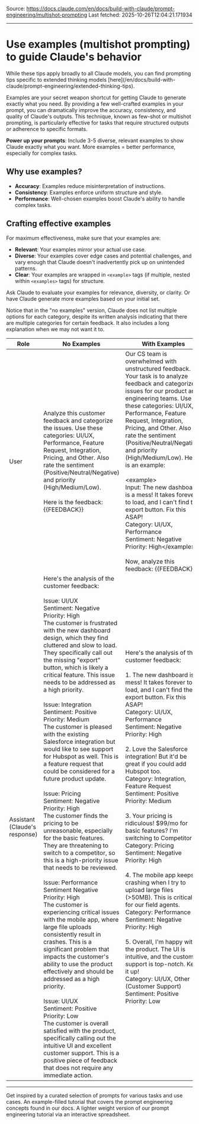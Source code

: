 Source: https://docs.claude.com/en/docs/build-with-claude/prompt-engineering/multishot-prompting
Last fetched: 2025-10-26T12:04:21.171934

---

# Use examples (multishot prompting) to guide Claude's behavior

<Note>
  While these tips apply broadly to all Claude models, you can find prompting tips specific to extended thinking models [here](/en/docs/build-with-claude/prompt-engineering/extended-thinking-tips).
</Note>

Examples are your secret weapon shortcut for getting Claude to generate exactly what you need. By providing a few well-crafted examples in your prompt, you can dramatically improve the accuracy, consistency, and quality of Claude's outputs.
This technique, known as few-shot or multishot prompting, is particularly effective for tasks that require structured outputs or adherence to specific formats.

<Tip>**Power up your prompts**: Include 3-5 diverse, relevant examples to show Claude exactly what you want. More examples = better performance, especially for complex tasks.</Tip>

## Why use examples?

* **Accuracy**: Examples reduce misinterpretation of instructions.
* **Consistency**: Examples enforce uniform structure and style.
* **Performance**: Well-chosen examples boost Claude's ability to handle complex tasks.

## Crafting effective examples

For maximum effectiveness, make sure that your examples are:

* **Relevant**: Your examples mirror your actual use case.
* **Diverse**: Your examples cover edge cases and potential challenges, and vary enough that Claude doesn't inadvertently pick up on unintended patterns.
* **Clear**: Your examples are wrapped in `<example>` tags (if multiple, nested within `<examples>` tags) for structure.

<Tip>Ask Claude to evaluate your examples for relevance, diversity, or clarity. Or have Claude generate more examples based on your initial set.</Tip>

<Accordion title="Example: Analyzing customer feedback">
  Notice that in the "no examples" version, Claude does not list multiple options for each category, despite its written analysis indicating that there are multiple categories for certain feedback. It also includes a long explanation when we may not want it to.

  | Role                          | No Examples                                                                                                                                                                                                                                                                                                                                                                                                                                                                                                                                                                                                                                                                                                                                                                                                                                                                                                                                                                                                                                                                                                                                                                                                                                                                                                                                                                                                                                                                                                                                                                                       | With Examples                                                                                                                                                                                                                                                                                                                                                                                                                                                                                                                                                                                                                                                                                                                                                                                                                                                                                                                                                                                                                                      |
  | ----------------------------- | ------------------------------------------------------------------------------------------------------------------------------------------------------------------------------------------------------------------------------------------------------------------------------------------------------------------------------------------------------------------------------------------------------------------------------------------------------------------------------------------------------------------------------------------------------------------------------------------------------------------------------------------------------------------------------------------------------------------------------------------------------------------------------------------------------------------------------------------------------------------------------------------------------------------------------------------------------------------------------------------------------------------------------------------------------------------------------------------------------------------------------------------------------------------------------------------------------------------------------------------------------------------------------------------------------------------------------------------------------------------------------------------------------------------------------------------------------------------------------------------------------------------------------------------------------------------------------------------------- | -------------------------------------------------------------------------------------------------------------------------------------------------------------------------------------------------------------------------------------------------------------------------------------------------------------------------------------------------------------------------------------------------------------------------------------------------------------------------------------------------------------------------------------------------------------------------------------------------------------------------------------------------------------------------------------------------------------------------------------------------------------------------------------------------------------------------------------------------------------------------------------------------------------------------------------------------------------------------------------------------------------------------------------------------- |
  | User                          | Analyze this customer feedback and categorize the issues. Use these categories: UI/UX, Performance, Feature Request, Integration, Pricing, and Other. Also rate the sentiment (Positive/Neutral/Negative) and priority (High/Medium/Low).<br /><br />Here is the feedback: \{\{FEEDBACK}}                                                                                                                                                                                                                                                                                                                                                                                                                                                                                                                                                                                                                                                                                                                                                                                                                                                                                                                                                                                                                                                                                                                                                                                                                                                                                                         | Our CS team is overwhelmed with unstructured feedback. Your task is to analyze feedback and categorize issues for our product and engineering teams. Use these categories: UI/UX, Performance, Feature Request, Integration, Pricing, and Other. Also rate the sentiment (Positive/Neutral/Negative) and priority (High/Medium/Low). Here is an example:<br /><br />\<example><br />Input: The new dashboard is a mess! It takes forever to load, and I can't find the export button. Fix this ASAP!<br />Category: UI/UX, Performance<br />Sentiment: Negative<br />Priority: High\</example><br /><br />Now, analyze this feedback: \{\{FEEDBACK}}                                                                                                                                                                                                                                                                                                                                                                                               |
  | Assistant (Claude's response) | Here's the analysis of the customer feedback:<br /><br />Issue: UI/UX<br />Sentiment: Negative<br />Priority: High<br />The customer is frustrated with the new dashboard design, which they find cluttered and slow to load. They specifically call out the missing "export" button, which is likely a critical feature. This issue needs to be addressed as a high priority.<br /><br />Issue: Integration<br />Sentiment: Positive<br />Priority: Medium<br />The customer is pleased with the existing Salesforce integration but would like to see support for Hubspot as well. This is a feature request that could be considered for a future product update.<br /><br />Issue: Pricing<br />Sentiment: Negative<br />Priority: High<br />The customer finds the pricing to be unreasonable, especially for the basic features. They are threatening to switch to a competitor, so this is a high-priority issue that needs to be reviewed.<br /><br />Issue: Performance<br />Sentiment Negative<br />Priority: High<br />The customer is experiencing critical issues with the mobile app, where large file uploads consistently result in crashes. This is a significant problem that impacts the customer's ability to use the product effectively and should be addressed as a high priority.<br /><br />Issue: UI/UX<br />Sentiment: Positive<br />Priority: Low<br />The customer is overall satisfied with the product, specifically calling out the intuitive UI and excellent customer support. This is a positive piece of feedback that does not require any immediate action. | Here's the analysis of the customer feedback:<br /><br />1. The new dashboard is a mess! It takes forever to load, and I can't find the export button. Fix this ASAP!<br />Category: UI/UX, Performance<br />Sentiment: Negative<br />Priority: High<br /><br />2. Love the Salesforce integration! But it'd be great if you could add Hubspot too.<br />Category: Integration, Feature Request<br />Sentiment: Positive<br />Priority: Medium<br /><br />3. Your pricing is ridiculous! \$99/mo for basic features? I'm switching to Competitor X.<br />Category: Pricing<br />Sentiment: Negative<br />Priority: High<br /><br />4. The mobile app keeps crashing when I try to upload large files (>50MB). This is critical for our field agents.<br />Category: Performance<br />Sentiment: Negative<br />Priority: High<br /><br />5. Overall, I'm happy with the product. The UI is intuitive, and the customer support is top-notch. Keep it up!<br />Category: UI/UX, Other (Customer Support)<br />Sentiment: Positive<br />Priority: Low |
</Accordion>

***

<CardGroup cols={3}>
  <Card title="Prompt library" icon="link" href="/en/resources/prompt-library/library">
    Get inspired by a curated selection of prompts for various tasks and use cases.
  </Card>

  <Card title="GitHub prompting tutorial" icon="link" href="https://github.com/anthropics/prompt-eng-interactive-tutorial">
    An example-filled tutorial that covers the prompt engineering concepts found in our docs.
  </Card>

  <Card title="Google Sheets prompting tutorial" icon="link" href="https://docs.google.com/spreadsheets/d/19jzLgRruG9kjUQNKtCg1ZjdD6l6weA6qRXG5zLIAhC8">
    A lighter weight version of our prompt engineering tutorial via an interactive spreadsheet.
  </Card>
</CardGroup>